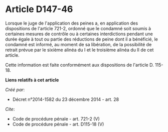 # Article D147-46

Lorsque le juge de l'application des peines a, en application des dispositions de l'article 721-2, ordonné que le condamné
soit soumis à certaines mesures de contrôle ou à certaines interdictions pendant une durée égale à tout ou partie des
réductions de peine dont il a bénéficié, le condamné est informé, au moment de sa libération, de la possibilité de retrait
prévue par le sixième alinéa du I et le troisième alinéa du II de cet article. 

Cette information est faite conformément aux dispositions de l'article D. 115-18.

**Liens relatifs à cet article**

_Créé par_:

  - Décret n°2014-1582 du 23 décembre 2014 - art. 28

_Cite_:

  - Code de procédure pénale - art. 721-2 (V)
  - Code de procédure pénale - art. D115-18 (V)
